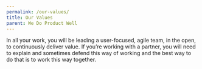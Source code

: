 ```yaml
---
permalink: /our-values/
title: Our Values
parent: We Do Product Well
---
```

In all your work, you will be leading a user-focused, agile team, in the open, to continuously deliver value. If you’re working with a partner, you will need to explain and sometimes defend this way of working and the best way to do that is to work this way together.